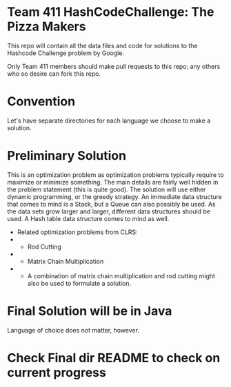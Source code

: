 # Team 411 HashCodeChallenge: The Pizza Makers

This repo will contain all the data files and code for solutions to the Hashcode Challenge problem 
by Google. 

Only Team 411 members should make pull requests to this repo; any others who so desire can fork this repo.


# Convention
Let's have separate directories for each language we choose to
make a solution.

# Preliminary Solution

This is an optimization problem as optimization problems typically require to maximize or minimize something. The main details are fairly well hidden in the problem statement (this is quite good). The solution will use either dynamic programming, or the greedy strategy. An immediate data structure that comes to mind is a Stack, but a Queue can also possibly be used. As the data sets grow larger and larger, different data structures should be used. A Hash table data structure comes to mind as well.

- Related optimization problems from CLRS:
- - Rod Cutting
- - Matrix Chain Multiplication
- - A combination of matrix chain multiplication and rod cutting might also be used to formulate a solution.


# Final Solution will be in Java

Language of choice does not matter, however.

# Check Final dir README to check on current progress

